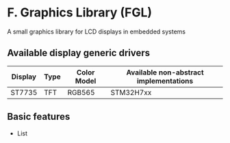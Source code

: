 # F. Graphics Library (FGL)
A small graphics library for LCD displays in embedded systems

## Available display generic drivers 
|Display|Type|Color Model| Available non-abstract implementations|
|-------|----|-----------|--------------------------------------|
|ST7735 |TFT |RGB565     | STM32H7xx|

## Basic features
* List

